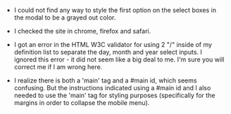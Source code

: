 - I could not find any way to style the first option on the select boxes in the modal to be a grayed out color.

- I checked the site in chrome, firefox and safari.

- I got an error in the HTML W3C validator for using 2 "/" inside of my definition list to separate the day, month and year select inputs. I ignored this error - it did not seem like a big deal to me. I'm sure you will correct me if I am wrong here.

- I realize there is both a 'main' tag and a #main id, which seems confusing. But the instructions indicated using a #main id and I also needed to use the 'main' tag for styling purposes (specifically for the margins in order to collapse the mobile menu).
